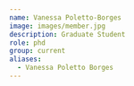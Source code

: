 ```yaml
---
name: Vanessa Poletto-Borges
image: images/member.jpg
description: Graduate Student
role: phd
group: current
aliases:
  - Vanessa Poletto Borges
---
```


